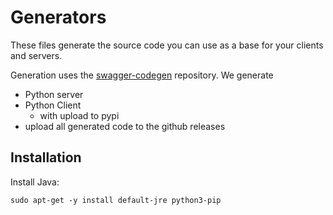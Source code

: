 # Generators

These files generate the source code you can use as a base for your
clients and servers.

Generation uses the [swagger-codegen][swagger-codegen] repository.
We generate

- Python server
- Python Client
  - with upload to pypi
- upload all generated code to the github releases


## Installation

Install Java:

    sudo apt-get -y install default-jre python3-pip



[swagger-codegen]: https://github.com/swagger-api/swagger-codegen 
